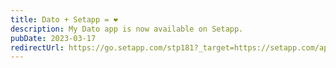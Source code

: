 ```yaml
---
title: Dato + Setapp = ❤️
description: My Dato app is now available on Setapp.
pubDate: 2023-03-17
redirectUrl: https://go.setapp.com/stp181?_target=https://setapp.com/apps/dato&utm_medium=vendor_program&utm_source=Sindre+Sorhus&utm_content=link
---
```

